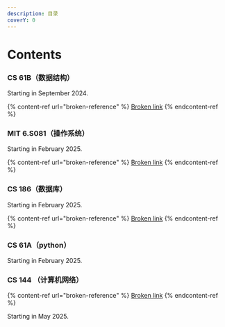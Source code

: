 ```yaml
---
description: 目录
coverY: 0
---
```


# Contents

### CS 61B（数据结构）

Starting in September 2024.

{% content-ref url="broken-reference" %}
[Broken link](broken-reference)
{% endcontent-ref %}

### MIT 6.S081（操作系统）

Starting in February 2025.

{% content-ref url="broken-reference" %}
[Broken link](broken-reference)
{% endcontent-ref %}

### CS 186（数据库）

Starting in February 2025.

{% content-ref url="broken-reference" %}
[Broken link](broken-reference)
{% endcontent-ref %}

### CS 61A（python）

Starting in February 2025.

### CS 144 （计算机网络）

{% content-ref url="broken-reference" %}
[Broken link](broken-reference)
{% endcontent-ref %}

Starting in May 2025.
